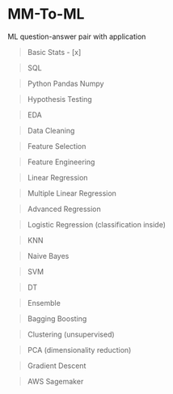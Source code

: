 # MM-To-ML
ML question-answer pair with application

> Basic Stats - [x]

> SQL

> Python
  > Pandas
  > Numpy
  
> Hypothesis Testing

> EDA

> Data Cleaning

> Feature Selection

> Feature Engineering

> Linear Regression

> Multiple Linear Regression

> Advanced Regression

> Logistic Regression (classification inside)

> KNN

> Naive Bayes

> SVM

> DT

> Ensemble

  > Bagging
  > Boosting
  
> Clustering (unsupervised)

> PCA (dimensionality reduction)

> Gradient Descent

> AWS Sagemaker
